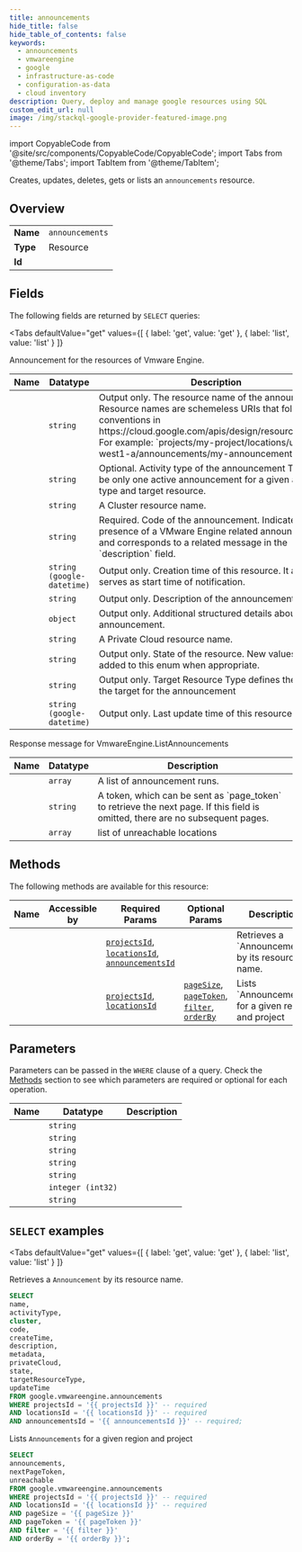 ```yaml
--- 
title: announcements
hide_title: false
hide_table_of_contents: false
keywords:
  - announcements
  - vmwareengine
  - google
  - infrastructure-as-code
  - configuration-as-data
  - cloud inventory
description: Query, deploy and manage google resources using SQL
custom_edit_url: null
image: /img/stackql-google-provider-featured-image.png
---
```


import CopyableCode from '@site/src/components/CopyableCode/CopyableCode';
import Tabs from '@theme/Tabs';
import TabItem from '@theme/TabItem';

Creates, updates, deletes, gets or lists an <code>announcements</code> resource.

## Overview
<table><tbody>
<tr><td><b>Name</b></td><td><code>announcements</code></td></tr>
<tr><td><b>Type</b></td><td>Resource</td></tr>
<tr><td><b>Id</b></td><td><CopyableCode code="google.vmwareengine.announcements" /></td></tr>
</tbody></table>

## Fields

The following fields are returned by `SELECT` queries:

<Tabs
    defaultValue="get"
    values={[
        { label: 'get', value: 'get' },
        { label: 'list', value: 'list' }
    ]}
>
<TabItem value="get">

Announcement for the resources of Vmware Engine.

<table>
<thead>
    <tr>
    <th>Name</th>
    <th>Datatype</th>
    <th>Description</th>
    </tr>
</thead>
<tbody>
<tr>
    <td><CopyableCode code="name" /></td>
    <td><code>string</code></td>
    <td>Output only. The resource name of the announcement. Resource names are schemeless URIs that follow the conventions in https://cloud.google.com/apis/design/resource_names. For example: `projects/my-project/locations/us-west1-a/announcements/my-announcement-id`</td>
</tr>
<tr>
    <td><CopyableCode code="activityType" /></td>
    <td><code>string</code></td>
    <td>Optional. Activity type of the announcement There can be only one active announcement for a given activity type and target resource.</td>
</tr>
<tr>
    <td><CopyableCode code="cluster" /></td>
    <td><code>string</code></td>
    <td>A Cluster resource name.</td>
</tr>
<tr>
    <td><CopyableCode code="code" /></td>
    <td><code>string</code></td>
    <td>Required. Code of the announcement. Indicates the presence of a VMware Engine related announcement and corresponds to a related message in the `description` field.</td>
</tr>
<tr>
    <td><CopyableCode code="createTime" /></td>
    <td><code>string (google-datetime)</code></td>
    <td>Output only. Creation time of this resource. It also serves as start time of notification.</td>
</tr>
<tr>
    <td><CopyableCode code="description" /></td>
    <td><code>string</code></td>
    <td>Output only. Description of the announcement.</td>
</tr>
<tr>
    <td><CopyableCode code="metadata" /></td>
    <td><code>object</code></td>
    <td>Output only. Additional structured details about this announcement.</td>
</tr>
<tr>
    <td><CopyableCode code="privateCloud" /></td>
    <td><code>string</code></td>
    <td>A Private Cloud resource name.</td>
</tr>
<tr>
    <td><CopyableCode code="state" /></td>
    <td><code>string</code></td>
    <td>Output only. State of the resource. New values may be added to this enum when appropriate.</td>
</tr>
<tr>
    <td><CopyableCode code="targetResourceType" /></td>
    <td><code>string</code></td>
    <td>Output only. Target Resource Type defines the type of the target for the announcement</td>
</tr>
<tr>
    <td><CopyableCode code="updateTime" /></td>
    <td><code>string (google-datetime)</code></td>
    <td>Output only. Last update time of this resource.</td>
</tr>
</tbody>
</table>
</TabItem>
<TabItem value="list">

Response message for VmwareEngine.ListAnnouncements

<table>
<thead>
    <tr>
    <th>Name</th>
    <th>Datatype</th>
    <th>Description</th>
    </tr>
</thead>
<tbody>
<tr>
    <td><CopyableCode code="announcements" /></td>
    <td><code>array</code></td>
    <td>A list of announcement runs.</td>
</tr>
<tr>
    <td><CopyableCode code="nextPageToken" /></td>
    <td><code>string</code></td>
    <td>A token, which can be sent as `page_token` to retrieve the next page. If this field is omitted, there are no subsequent pages.</td>
</tr>
<tr>
    <td><CopyableCode code="unreachable" /></td>
    <td><code>array</code></td>
    <td>list of unreachable locations</td>
</tr>
</tbody>
</table>
</TabItem>
</Tabs>

## Methods

The following methods are available for this resource:

<table>
<thead>
    <tr>
    <th>Name</th>
    <th>Accessible by</th>
    <th>Required Params</th>
    <th>Optional Params</th>
    <th>Description</th>
    </tr>
</thead>
<tbody>
<tr>
    <td><a href="#get"><CopyableCode code="get" /></a></td>
    <td><CopyableCode code="select" /></td>
    <td><a href="#parameter-projectsId"><code>projectsId</code></a>, <a href="#parameter-locationsId"><code>locationsId</code></a>, <a href="#parameter-announcementsId"><code>announcementsId</code></a></td>
    <td></td>
    <td>Retrieves a `Announcement` by its resource name.</td>
</tr>
<tr>
    <td><a href="#list"><CopyableCode code="list" /></a></td>
    <td><CopyableCode code="select" /></td>
    <td><a href="#parameter-projectsId"><code>projectsId</code></a>, <a href="#parameter-locationsId"><code>locationsId</code></a></td>
    <td><a href="#parameter-pageSize"><code>pageSize</code></a>, <a href="#parameter-pageToken"><code>pageToken</code></a>, <a href="#parameter-filter"><code>filter</code></a>, <a href="#parameter-orderBy"><code>orderBy</code></a></td>
    <td>Lists `Announcements` for a given region and project</td>
</tr>
</tbody>
</table>

## Parameters

Parameters can be passed in the `WHERE` clause of a query. Check the [Methods](#methods) section to see which parameters are required or optional for each operation.

<table>
<thead>
    <tr>
    <th>Name</th>
    <th>Datatype</th>
    <th>Description</th>
    </tr>
</thead>
<tbody>
<tr id="parameter-announcementsId">
    <td><CopyableCode code="announcementsId" /></td>
    <td><code>string</code></td>
    <td></td>
</tr>
<tr id="parameter-locationsId">
    <td><CopyableCode code="locationsId" /></td>
    <td><code>string</code></td>
    <td></td>
</tr>
<tr id="parameter-projectsId">
    <td><CopyableCode code="projectsId" /></td>
    <td><code>string</code></td>
    <td></td>
</tr>
<tr id="parameter-filter">
    <td><CopyableCode code="filter" /></td>
    <td><code>string</code></td>
    <td></td>
</tr>
<tr id="parameter-orderBy">
    <td><CopyableCode code="orderBy" /></td>
    <td><code>string</code></td>
    <td></td>
</tr>
<tr id="parameter-pageSize">
    <td><CopyableCode code="pageSize" /></td>
    <td><code>integer (int32)</code></td>
    <td></td>
</tr>
<tr id="parameter-pageToken">
    <td><CopyableCode code="pageToken" /></td>
    <td><code>string</code></td>
    <td></td>
</tr>
</tbody>
</table>

## `SELECT` examples

<Tabs
    defaultValue="get"
    values={[
        { label: 'get', value: 'get' },
        { label: 'list', value: 'list' }
    ]}
>
<TabItem value="get">

Retrieves a `Announcement` by its resource name.

```sql
SELECT
name,
activityType,
cluster,
code,
createTime,
description,
metadata,
privateCloud,
state,
targetResourceType,
updateTime
FROM google.vmwareengine.announcements
WHERE projectsId = '{{ projectsId }}' -- required
AND locationsId = '{{ locationsId }}' -- required
AND announcementsId = '{{ announcementsId }}' -- required;
```
</TabItem>
<TabItem value="list">

Lists `Announcements` for a given region and project

```sql
SELECT
announcements,
nextPageToken,
unreachable
FROM google.vmwareengine.announcements
WHERE projectsId = '{{ projectsId }}' -- required
AND locationsId = '{{ locationsId }}' -- required
AND pageSize = '{{ pageSize }}'
AND pageToken = '{{ pageToken }}'
AND filter = '{{ filter }}'
AND orderBy = '{{ orderBy }}';
```
</TabItem>
</Tabs>
